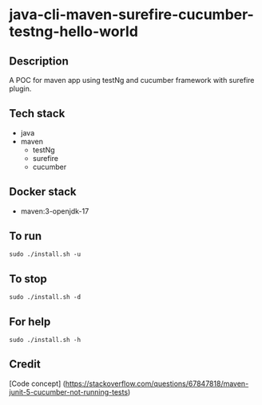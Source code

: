 # java-cli-maven-surefire-cucumber-testng-hello-world

## Description
A POC for maven app using testNg
and cucumber framework with surefire plugin.

## Tech stack
- java
- maven
  - testNg
  - surefire
  - cucumber

## Docker stack
- maven:3-openjdk-17

## To run
`sudo ./install.sh -u`

## To stop
`sudo ./install.sh -d`

## For help
`sudo ./install.sh -h`

## Credit
[Code concept] (https://stackoverflow.com/questions/67847818/maven-junit-5-cucumber-not-running-tests)
